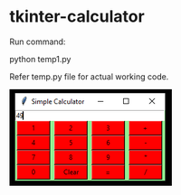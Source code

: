 # tkinter-calculator
Run command:

python temp1.py

Refer temp.py file for actual working code.


![calculator](calculator.png)
